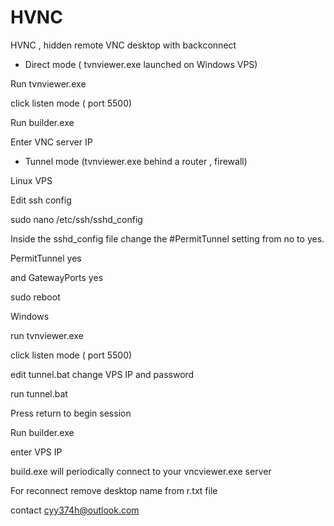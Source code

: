 # HVNC
HVNC , hidden remote VNC desktop with backconnect


- Direct  mode ( tvnviewer.exe launched on Windows VPS)

Run tvnviewer.exe

click listen mode ( port 5500)

Run  builder.exe

Enter VNC  server IP


- Tunnel mode (tvnviewer.exe behind a router , firewall)

Linux  VPS 

Edit ssh config 

sudo nano /etc/ssh/sshd_config 

Inside the sshd_config file  change the #PermitTunnel setting from no to yes.

PermitTunnel yes

and GatewayPorts yes

sudo reboot

Windows

run tvnviewer.exe

click listen mode ( port 5500)

edit tunnel.bat change VPS IP and password

run tunnel.bat

Press return to begin session

Run  builder.exe

enter VPS IP

build.exe will periodically connect to your vncviewer.exe server

For reconnect remove desktop name from r.txt file

contact cyy374h@outlook.com


